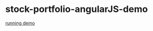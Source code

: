 stock-portfolio-angularJS-demo
=============


[running demo](http://peaceful-brushlands-9419.herokuapp.com/)
